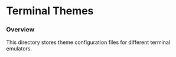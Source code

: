 # Terminal Themes

### Overview

This directory stores theme configuration files for different terminal emulators.

